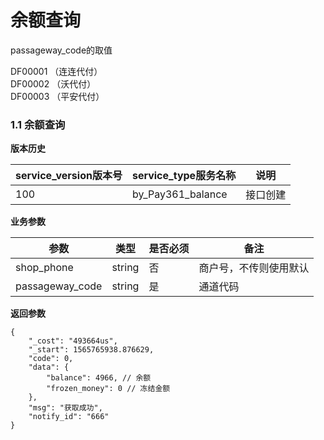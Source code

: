 # 余额查询

passageway_code的取值

DF00001  （连连代付）   
DF00002   （沃代付）   
DF00003    （平安代付）   

### 1.1 余额查询


**版本历史**

|service_version版本号|service_type服务名称|说明|
|----|---|---|
|100|by_Pay361_balance|接口创建|

**业务参数**

|参数 |类型|是否必须|备注|
| ---------------- | ------------------------ | ------------------------ | ------------------------ |
|shop_phone|string|否|商户号，不传则使用默认|
|passageway_code|string|是|通道代码|


**返回参数** 
```
{
    "_cost": "493664us",
    "_start": 1565765938.876629,
    "code": 0,
    "data": {
        "balance": 4966, // 余额
        "frozen_money": 0 // 冻结金额
    },
    "msg": "获取成功",
    "notify_id": "666"
}
```

